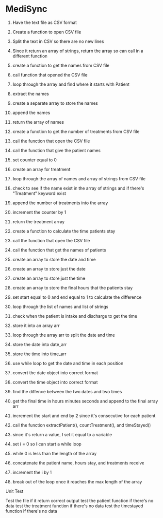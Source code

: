 # MediSync

1. Have the text file as CSV format
2. Create a function to open CSV file
3. Split the text in CSV so there are no new lines
4. Since it return an array of strings, return the array so can call in a different function

5. create a function to get the names from CSV file
6. call function that opened the CSV file
7. loop through the array and find where it starts with Patient
8. extract the names 
9. create a separate array to store the names
10. append the names 
11. return the array of names

12. create a function to get the number of treatments from CSV file
13. call the function that open the CSV file
14. call the function that give the patient names
15. set counter equal to 0
16. create an array for treatment
17. loop through the array of names and array of strings from CSV file
18. check to see if the name exist in the array of strings and if there's "Treatment" keyword exist 
19. append the number of treatments into the array
20. increment the counter by 1
21. return the treatment array 

22. create a function to calculate the time patients stay 
23. call the function that open the CSV file
24. call the function that get the names of patients
25. create an array to store the date and time 
26. create an array to store just the date
27. create an array to store just the time
28. create an array to store the final hours that the patients stay

29. set start equal to 0 and end equal to 1 to calculate the difference
30. loop through the list of names and list of strings 
31. check when the patient is intake and discharge to get the time
32. store it into an array arr
33. loop through the array arr to split the date and time
34. store the date into date_arr
35. store the time into time_arr
36. use while loop to get the date and time in each position
37. convert the date object into correct format 
38. convert the time object into correct format
39. find the diffence between the two dates and two times
40. get the final time in hours minutes seconds and append to the final array arr
41. increment the start and end by 2 since it's consecutive for each patient 

42. call the function extractPatient(), countTreatment(), and timeStayed()
43. since it's return a value, I set it equal to a variable
44. set i = 0 so I can start a while loop
45. while 0 is less than the length of the array 
46. concatenate the patient name, hours stay, and treatments receive 
47. increment the i by 1
48. break out of the loop once it reaches the max length of the array


Unit Test

Test the file if it return correct output 
test the patient function if there's no data
test the treatment function if there's no data
test the timestayed function if there's no data
